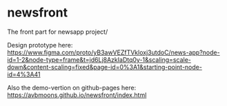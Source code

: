 # newsfront
The front part for newsapp project/

Design prototype here:
https://www.figma.com/proto/yB3awVEZfTVkloxj3utdoC/news-app?node-id=1-2&node-type=frame&t=jd6Lj8AzkIaDtq0y-1&scaling=scale-down&content-scaling=fixed&page-id=0%3A1&starting-point-node-id=4%3A41

Also the demo-vertion on github-pages here:
https://avbmoons.github.io/newsfront/index.html

